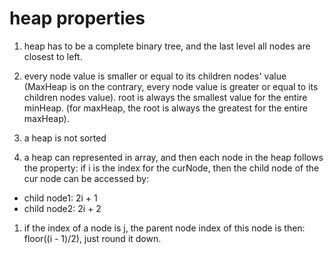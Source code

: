 # heap properties

1. heap has to be a complete binary tree, and the last level all nodes are closest to left.
1. every node value is smaller or equal to its children nodes' value
   (MaxHeap is on the contrary, every node value is greater or equal to its children nodes value).
   root is always the smallest value for the entire minHeap. (for maxHeap, the root is always the greatest for the entire maxHeap).

1. a heap is not sorted
1. a heap can represented in array, and then each node in the heap follows the property:
if i is the index for the curNode, then the child node of the cur node can be accessed by:

- child node1: 2i + 1
- child node2: 2i + 2

1. if the index of a node is j, the parent node index of this node is then:
floor((i - 1)/2), just round it down.
